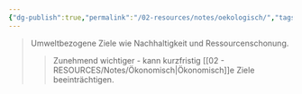 ```yaml
---
{"dg-publish":true,"permalink":"/02-resources/notes/oekologisch/","tags":["unternehmensziele/kategorien","wirtschaft/bwl"],"noteIcon":"","updated":"2025-10-29T12:59:08.828+01:00"}
---
```


>Umweltbezogene Ziele wie Nachhaltigkeit und Ressourcenschonung.
>>Zunehmend wichtiger - kann kurzfristig [[02 - RESOURCES/Notes/Ökonomisch\|Ökonomisch]]e Ziele beeinträchtigen.